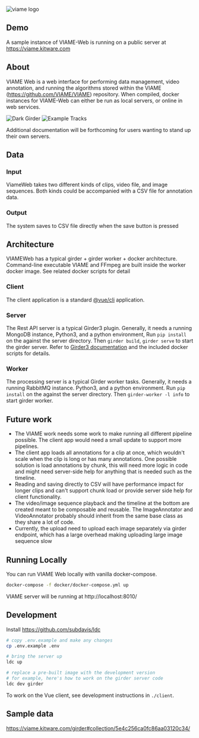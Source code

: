 ![viame logo](http://www.viametoolkit.org/wp-content/uploads/2016/08/viami_logo.png)

## Demo

A sample instance of VIAME-Web is running on a public server at https://viame.kitware.com

## About

VIAME Web is a web interface for performing data management, video annotation, and running the algorithms stored within the VIAME (https://github.com/VIAME/VIAME) repository. When compiled, docker instances for VIAME-Web can either be run as local servers, or online in web services.

![Dark Girder](http://www.viametoolkit.org/wp-content/uploads/2019/11/girder-dark-example.png)
![Example Tracks](http://www.viametoolkit.org/wp-content/uploads/2019/11/viame-web-prelim.png)

Additional documentation will be forthcoming for users wanting to stand up their own servers.

## Data

### Input

ViameWeb takes two different kinds of clips, video file, and image sequences. Both kinds could be accompanied with a CSV file for annotation data.

### Output

The system saves to CSV file directly when the save button is pressed

## Architecture

VIAMEWeb has a typical girder + girder worker + docker architecture. Command-line executable VIAME and FFmpeg are built inside the worker docker image. See related docker scripts for detail

### Client

The client application is a standard [@vue/cli](https://cli.vuejs.org/) application. 

### Server

The Rest API server is a typical Girder3 plugin. Generally, it needs a running MongoDB instance, Python3, and a python environment, Run `pip install` on the against the server directory. Then `girder build`, `girder serve` to start the girder server. Refer to [Girder3 documentation](https://girder.readthedocs.io/en/stable/) and the included docker scripts for details.

### Worker

The processing server is a typical Girder worker tasks. Generally, it needs a running RabbitMQ instance. Python3, and a python environment. Run `pip install` on the against the server directory. Then `girder-worker -l info` to start girder worker. 

## Future work

* The VIAME work needs some work to make running all different pipeline possible. The client app would need a small update to support more pipelines.
* The client app loads all annotations for a clip at once, which wouldn't scale when the clip is long or has many annotations. One possible solution is load annotations by chunk, this will need more logic in code and might need server-side help for anything that is needed such as the timeline.
* Reading and saving directly to CSV will have performance impact for longer clips and can't support chunk load or provide server side help for client functionality.
* The video/image sequence playback and the timeline at the bottom are created meant to be composable and reusable. The ImageAnnotator and VideoAnnotator probably should inherit from the same base class as they share a lot of code.
* Currently, the upload need to upload each image separately via girder endpoint, which has a large overhead making uploading large image sequence slow

## Running Locally

You can run VIAME Web locally with vanilla docker-compose.

```bash
docker-compose -f docker/docker-compose.yml up
```

VIAME server will be running at http://localhost:8010/

## Development

Install https://github.com/subdavis/ldc

```bash
# copy .env.example and make any changes
cp .env.example .env

# bring the server up
ldc up

# replace a pre-built image with the development version
# for example, here's how to work on the girder server code
ldc dev girder
```

To work on the Vue client, see development instructions in `./client`.

## Sample data

https://viame.kitware.com/girder#collection/5e4c256ca0fc86aa03120c34/
